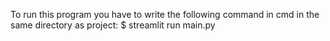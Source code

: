 To run this program you have to write the following command in cmd in the same directory as project:
$ streamlit run main.py
